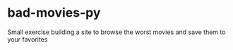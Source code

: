 # bad-movies-py
Small exercise building a site to browse the worst movies and save them to your favorites

